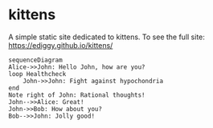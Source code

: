# kittens
A simple static site dedicated to kittens.
To see the full site:
https://ediggy.github.io/kittens/

```mermaid
sequenceDiagram
Alice->>John: Hello John, how are you?
loop Healthcheck
    John->>John: Fight against hypochondria
end
Note right of John: Rational thoughts!
John-->>Alice: Great!
John->>Bob: How about you?
Bob-->>John: Jolly good!
```
